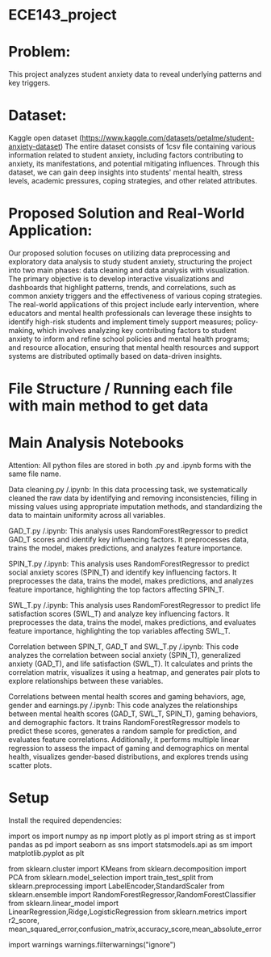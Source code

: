 # ECE143_project

# Problem:
This project analyzes student anxiety data to reveal underlying patterns and key triggers.

# Dataset:
Kaggle open dataset (https://www.kaggle.com/datasets/petalme/student-anxiety-dataset)
The entire dataset consists of 1csv file containing various information related to student anxiety, including factors contributing to anxiety, its manifestations, and potential mitigating influences. Through this dataset, we can gain deep insights into students' mental health, stress levels, academic pressures, coping strategies, and other related attributes.

# Proposed Solution and Real-World Application:
Our proposed solution focuses on utilizing data preprocessing and exploratory data analysis to study student anxiety, structuring the project into two main phases: data cleaning and data analysis with visualization. The primary objective is to develop interactive visualizations and dashboards that highlight patterns, trends, and correlations, such as common anxiety triggers and the effectiveness of various coping strategies. The real-world applications of this project include early intervention, where educators and mental health professionals can leverage these insights to identify high-risk students and implement timely support measures; policy-making, which involves analyzing key contributing factors to student anxiety to inform and refine school policies and mental health programs; and resource allocation, ensuring that mental health resources and support systems are distributed optimally based on data-driven insights.

# File Structure / Running each file with main method to get data

# Main Analysis Notebooks
Attention: All python files are stored in both .py and .ipynb forms with the same file name.

Data cleaning.py /.ipynb: In this data processing task, we systematically cleaned the raw data by identifying and removing inconsistencies, filling in missing values using appropriate imputation methods, and standardizing the data to maintain uniformity across all variables. 

GAD_T.py /.ipynb: This analysis uses RandomForestRegressor to predict GAD_T scores and identify key influencing factors. It preprocesses data, trains the model, makes predictions, and analyzes feature importance.

SPIN_T.py /.ipynb: This analysis uses RandomForestRegressor to predict social anxiety scores (SPIN_T) and identify key influencing factors. It preprocesses the data, trains the model, makes predictions, and analyzes feature importance, highlighting the top factors affecting SPIN_T.

SWL_T.py /.ipynb: This analysis uses RandomForestRegressor to predict life satisfaction scores (SWL_T) and analyze key influencing factors. It preprocesses the data, trains the model, makes predictions, and evaluates feature importance, highlighting the top variables affecting SWL_T.

Correlation between SPIN_T, GAD_T and SWL_T.py /.ipynb: This code analyzes the correlation between social anxiety (SPIN_T), generalized anxiety (GAD_T), and life satisfaction (SWL_T). It calculates and prints the correlation matrix, visualizes it using a heatmap, and generates pair plots to explore relationships between these variables.

Correlations between mental health scores and gaming behaviors, age, gender and earnings.py /.ipynb: This code analyzes the relationships between mental health scores (GAD_T, SWL_T, SPIN_T), gaming behaviors, and demographic factors. It trains RandomForestRegressor models to predict these scores, generates a random sample for prediction, and evaluates feature correlations. Additionally, it performs multiple linear regression to assess the impact of gaming and demographics on mental health, visualizes gender-based distributions, and explores trends using scatter plots.

# Setup
Install the required dependencies:

import os
import numpy as np
import plotly as pl
import string as st
import pandas as pd
import seaborn as sns
import statsmodels.api as sm
import matplotlib.pyplot as plt

from sklearn.cluster import KMeans
from sklearn.decomposition import PCA
from sklearn.model_selection import train_test_split
from sklearn.preprocessing import LabelEncoder,StandardScaler
from sklearn.ensemble import RandomForestRegressor,RandomForestClassifier
from sklearn.linear_model import LinearRegression,Ridge,LogisticRegression
from sklearn.metrics import r2_score, mean_squared_error,confusion_matrix,accuracy_score,mean_absolute_error

import warnings
warnings.filterwarnings("ignore")
